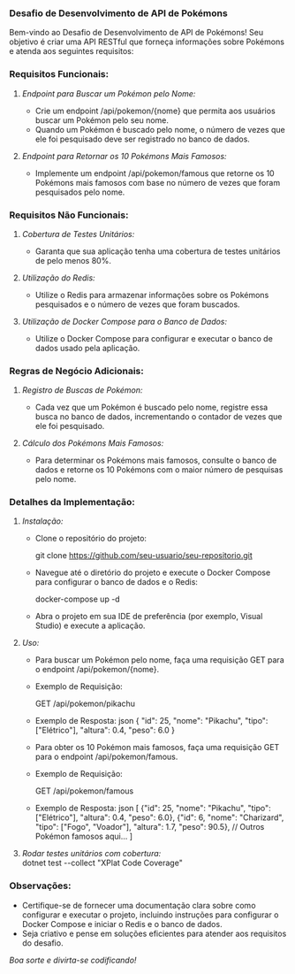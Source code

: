 ### Desafio de Desenvolvimento de API de Pokémons

Bem-vindo ao Desafio de Desenvolvimento de API de Pokémons! Seu objetivo é criar uma API RESTful que forneça informações sobre Pokémons e atenda aos seguintes requisitos:

### Requisitos Funcionais:

1. *Endpoint para Buscar um Pokémon pelo Nome:*
   - Crie um endpoint /api/pokemon/{nome} que permita aos usuários buscar um Pokémon pelo seu nome.
   - Quando um Pokémon é buscado pelo nome, o número de vezes que ele foi pesquisado deve ser registrado no banco de dados.

2. *Endpoint para Retornar os 10 Pokémons Mais Famosos:*
   - Implemente um endpoint /api/pokemon/famous que retorne os 10 Pokémons mais famosos com base no número de vezes que foram pesquisados pelo nome.

### Requisitos Não Funcionais:

1. *Cobertura de Testes Unitários:*
   - Garanta que sua aplicação tenha uma cobertura de testes unitários de pelo menos 80%.

2. *Utilização do Redis:*
   - Utilize o Redis para armazenar informações sobre os Pokémons pesquisados e o número de vezes que foram buscados.

3. *Utilização de Docker Compose para o Banco de Dados:*
   - Utilize o Docker Compose para configurar e executar o banco de dados usado pela aplicação.

### Regras de Negócio Adicionais:

1. *Registro de Buscas de Pokémon:*
   - Cada vez que um Pokémon é buscado pelo nome, registre essa busca no banco de dados, incrementando o contador de vezes que ele foi pesquisado.

2. *Cálculo dos Pokémons Mais Famosos:*
   - Para determinar os Pokémons mais famosos, consulte o banco de dados e retorne os 10 Pokémons com o maior número de pesquisas pelo nome.

### Detalhes da Implementação:

1. *Instalação:*
   - Clone o repositório do projeto:
     
     git clone https://github.com/seu-usuario/seu-repositorio.git
     
   - Navegue até o diretório do projeto e execute o Docker Compose para configurar o banco de dados e o Redis:
     
     docker-compose up -d
     
   - Abra o projeto em sua IDE de preferência (por exemplo, Visual Studio) e execute a aplicação.

2. *Uso:*
   - Para buscar um Pokémon pelo nome, faça uma requisição GET para o endpoint /api/pokemon/{nome}.
   - Exemplo de Requisição:
     
     GET /api/pokemon/pikachu
     
   - Exemplo de Resposta:
     json
     {
         "id": 25,
         "nome": "Pikachu",
         "tipo": ["Elétrico"],
         "altura": 0.4,
         "peso": 6.0
     }
     

   - Para obter os 10 Pokémon mais famosos, faça uma requisição GET para o endpoint /api/pokemon/famous.
   - Exemplo de Requisição:
     
     GET /api/pokemon/famous
     
   - Exemplo de Resposta:
     json
     [
         {"id": 25, "nome": "Pikachu", "tipo": ["Elétrico"], "altura": 0.4, "peso": 6.0},
         {"id": 6, "nome": "Charizard", "tipo": ["Fogo", "Voador"], "altura": 1.7, "peso": 90.5},
         // Outros Pokémon famosos aqui...
     ]
3. *Rodar testes unitários com cobertura:*   
   dotnet test --collect "XPlat Code Coverage"

### Observações:

- Certifique-se de fornecer uma documentação clara sobre como configurar e executar o projeto, incluindo instruções para configurar o Docker Compose e iniciar o Redis e o banco de dados.
- Seja criativo e pense em soluções eficientes para atender aos requisitos do desafio.

*Boa sorte e divirta-se codificando!*
